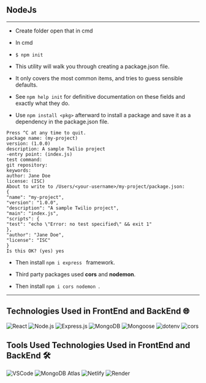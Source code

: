## NodeJs

---

- Create folder open that in cmd
- In cmd

- `$ npm init`
- This utility will walk you through creating a package.json file.
- It only covers the most common items, and tries to guess sensible defaults.

- See `npm help init` for definitive documentation on these fields
  and exactly what they do.

- Use `npm install <pkg>` afterward to install a package and
  save it as a dependency in the package.json file.

```
Press ^C at any time to quit.
package name: (my-project)
version: (1.0.0)
description: A sample Twilio project
-entry point: (index.js)
test command:
git repository:
keywords:
author: Jane Doe
license: (ISC)
About to write to /Users/<your-username>/my-project/package.json:
{
"name": "my-project",
"version": "1.0.0",
"description": "A sample Twilio project",
"main": "index.js",
"scripts": {
"test": "echo \"Error: no test specified\" && exit 1"
},
"author": "Jane Doe",
"license": "ISC"
}
Is this OK? (yes) yes

```

- Then install `npm i express ` framework.

- Third party packages used **cors** and **nodemon**.

- Then install `npm i cors nodemon `.

---

## Technologies Used in FrontEnd and BackEnd 🌐

![React](https://img.shields.io/badge/React-61DAFB?style=for-the-badge&logo=react&logoColor=white)
![Node.js](https://img.shields.io/badge/Node.js-43853D?style=for-the-badge&logo=node.js&logoColor=white)
![Express.js](https://img.shields.io/badge/Express.js-000000?style=for-the-badge&logo=express&logoColor=white)
![MongoDB](https://img.shields.io/badge/MongoDB-4EA94B?style=for-the-badge&logo=mongodb&logoColor=white)
![Mongoose](https://img.shields.io/badge/Mongoose-880000?style=for-the-badge&logo=mongoose&logoColor=white)
![dotenv](https://img.shields.io/badge/dotenv-007A88?style=for-the-badge&logo=dotenv&logoColor=white)
![cors](https://img.shields.io/badge/cors-1572B6?style=for-the-badge&logo=cors&logoColor=white)

## Tools Used Technologies Used in FrontEnd and BackEnd 🛠️

![VSCode](https://img.shields.io/badge/VSCode-007ACC?style=for-the-badge&logo=visual-studio-code&logoColor=white)
![MongoDB Atlas](https://img.shields.io/badge/MongoDB%20Atlas-4DB33D?style=for-the-badge&logo=mongodb&logoColor=white)
![Netlify](https://img.shields.io/badge/Netlify-00C7B7?style=for-the-badge&logo=netlify&logoColor=white)
![Render](https://img.shields.io/badge/Render-000000?style=for-the-badge&logo=render&logoColor=white)

